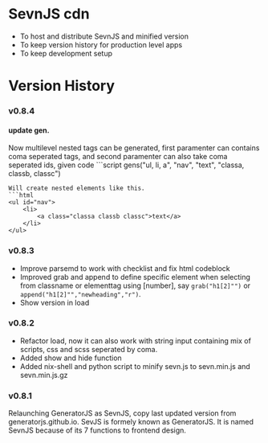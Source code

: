 # SevnJS cdn

- To host and distribute SevnJS and minified version
- To keep version history for production level apps
- To keep development setup 







# Version History

### v0.8.4

#### update gen. 
Now multilevel nested tags can be generated, first paramenter can contains coma seperated tags, and second paramenter can also take coma seperated ids,
given code ```script 
gens("ul, li, a", "nav", "text", "classa, classb, classc")
```
Will create nested elements like this.
```html 
<ul id="nav">
    <li>
        <a class="classa classb classc">text</a>
    </li>
</ul>
```

### v0.8.3
- Improve parsemd to work with checklist and fix html codeblock
- Improved grab and append to define specific element when selecting from classname or elementtag using [number], say `grab("h1[2]"")` or `append("h1[2]"","newheading","r")`.
- Show version in load


### v0.8.2
- Refactor load, now it can also work with string input containing mix of scripts, css and scss seperated by coma.
- Added show and hide function
- Added nix-shell and python script to minify sevn.js to sevn.min.js and sevn.min.js.gz

### v0.8.1

Relaunching GeneratorJS as SevnJS, copy last updated version from generatorjs.github.io.
SevJS is formely known as GeneratorJS.
It is named SevnJS because of its 7 functions to frontend design.